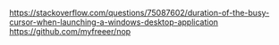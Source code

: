 https://stackoverflow.com/questions/75087602/duration-of-the-busy-cursor-when-launching-a-windows-desktop-application
https://github.com/myfreeer/nop
